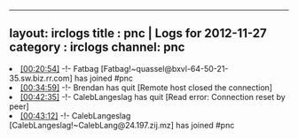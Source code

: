 
---
layout: irclogs
title : pnc | Logs for 2012-11-27
category : irclogs
channel: pnc
---
<li class="logitem"><a href="#00:20:54" name="00:20:54" class="time">[00:20:54]</a> -!- <span class="join">Fatbag</span> [Fatbag!~quassel@bxvl-64-50-21-35.sw.biz.rr.com] has joined #pnc </li>
<li class="logitem"><a href="#00:34:59" name="00:34:59" class="time">[00:34:59]</a> -!- <span class="quit">Brendan</span> has quit [Remote host closed the connection] </li>
<li class="logitem"><a href="#00:42:35" name="00:42:35" class="time">[00:42:35]</a> -!- <span class="quit">CalebLangeslag</span> has quit [Read error: Connection reset by peer] </li>
<li class="logitem"><a href="#00:43:12" name="00:43:12" class="time">[00:43:12]</a> -!- <span class="join">CalebLangeslag</span> [CalebLangeslag!~CalebLang@24.197.zij.mz] has joined #pnc </li>



